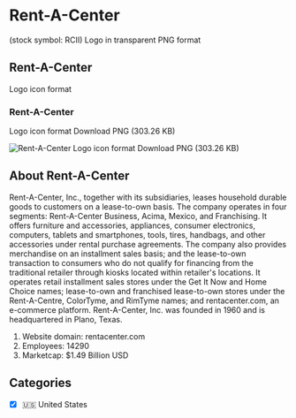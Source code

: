 # Rent-A-Center
 (stock symbol: RCII) Logo in transparent PNG format

## Rent-A-Center
 Logo icon format

### Rent-A-Center
 Logo icon format Download PNG (303.26 KB)

![Rent-A-Center
 Logo icon format Download PNG (303.26 KB)](/img/orig/RCII-7740aa76.png)

## About Rent-A-Center


Rent-A-Center, Inc., together with its subsidiaries, leases household durable goods to customers on a lease-to-own basis. The company operates in four segments: Rent-A-Center Business, Acima, Mexico, and Franchising. It offers furniture and accessories, appliances, consumer electronics, computers, tablets and smartphones, tools, tires, handbags, and other accessories under rental purchase agreements. The company also provides merchandise on an installment sales basis; and the lease-to-own transaction to consumers who do not qualify for financing from the traditional retailer through kiosks located within retailer's locations. It operates retail installment sales stores under the Get It Now and Home Choice names; lease-to-own and franchised lease-to-own stores under the Rent-A-Centre, ColorTyme, and RimTyme names; and rentacenter.com, an e-commerce platform. Rent-A-Center, Inc. was founded in 1960 and is headquartered in Plano, Texas.

1. Website domain: rentacenter.com
2. Employees: 14290
3. Marketcap: $1.49 Billion USD


## Categories
- [x] 🇺🇸 United States
